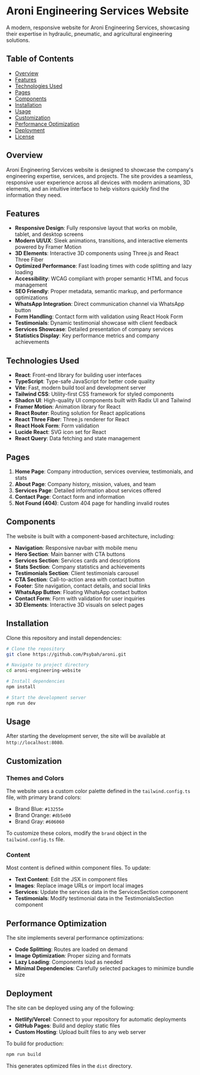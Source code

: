 # Aroni Engineering Services Website

A modern, responsive website for Aroni Engineering Services, showcasing their expertise in hydraulic, pneumatic, and agricultural engineering solutions.

## Table of Contents
- [Overview](#overview)
- [Features](#features)
- [Technologies Used](#technologies-used)
- [Pages](#pages)
- [Components](#components)
- [Installation](#installation)
- [Usage](#usage)
- [Customization](#customization)
- [Performance Optimization](#performance-optimization)
- [Deployment](#deployment)
- [License](#license)

## Overview

Aroni Engineering Services website is designed to showcase the company's engineering expertise, services, and projects. The site provides a seamless, responsive user experience across all devices with modern animations, 3D elements, and an intuitive interface to help visitors quickly find the information they need.

## Features

- **Responsive Design**: Fully responsive layout that works on mobile, tablet, and desktop screens
- **Modern UI/UX**: Sleek animations, transitions, and interactive elements powered by Framer Motion
- **3D Elements**: Interactive 3D components using Three.js and React Three Fiber
- **Optimized Performance**: Fast loading times with code splitting and lazy loading
- **Accessibility**: WCAG compliant with proper semantic HTML and focus management
- **SEO Friendly**: Proper metadata, semantic markup, and performance optimizations
- **WhatsApp Integration**: Direct communication channel via WhatsApp button
- **Form Handling**: Contact form with validation using React Hook Form
- **Testimonials**: Dynamic testimonial showcase with client feedback
- **Services Showcase**: Detailed presentation of company services
- **Statistics Display**: Key performance metrics and company achievements

## Technologies Used

- **React**: Front-end library for building user interfaces
- **TypeScript**: Type-safe JavaScript for better code quality
- **Vite**: Fast, modern build tool and development server
- **Tailwind CSS**: Utility-first CSS framework for styled components
- **Shadcn UI**: High-quality UI components built with Radix UI and Tailwind
- **Framer Motion**: Animation library for React
- **React Router**: Routing solution for React applications
- **React Three Fiber**: Three.js renderer for React
- **React Hook Form**: Form validation
- **Lucide React**: SVG icon set for React
- **React Query**: Data fetching and state management

## Pages

1. **Home Page**: Company introduction, services overview, testimonials, and stats
2. **About Page**: Company history, mission, values, and team
3. **Services Page**: Detailed information about services offered
4. **Contact Page**: Contact form and information
5. **Not Found (404)**: Custom 404 page for handling invalid routes

## Components

The website is built with a component-based architecture, including:

- **Navigation**: Responsive navbar with mobile menu
- **Hero Section**: Main banner with CTA buttons
- **Services Section**: Services cards and descriptions
- **Stats Section**: Company statistics and achievements
- **Testimonials Section**: Client testimonials carousel
- **CTA Section**: Call-to-action area with contact button
- **Footer**: Site navigation, contact details, and social links
- **WhatsApp Button**: Floating WhatsApp contact button
- **Contact Form**: Form with validation for user inquiries
- **3D Elements**: Interactive 3D visuals on select pages

## Installation

Clone this repository and install dependencies:

```sh
# Clone the repository
git clone https://github.com/Psybah/aroni.git

# Navigate to project directory
cd aroni-engineering-website

# Install dependencies
npm install

# Start the development server
npm run dev
```

## Usage

After starting the development server, the site will be available at `http://localhost:8080`.

## Customization

### Themes and Colors

The website uses a custom color palette defined in the `tailwind.config.ts` file, with primary brand colors:

- Brand Blue: `#13255e`
- Brand Orange: `#db5e00`
- Brand Gray: `#606060`

To customize these colors, modify the `brand` object in the `tailwind.config.ts` file.

### Content

Most content is defined within component files. To update:

- **Text Content**: Edit the JSX in component files
- **Images**: Replace image URLs or import local images
- **Services**: Update the services data in the ServicesSection component
- **Testimonials**: Modify testimonial data in the TestimonialsSection component

## Performance Optimization

The site implements several performance optimizations:

- **Code Splitting**: Routes are loaded on demand
- **Image Optimization**: Proper sizing and formats
- **Lazy Loading**: Components load as needed
- **Minimal Dependencies**: Carefully selected packages to minimize bundle size

## Deployment

The site can be deployed using any of the following:

- **Netlify/Vercel**: Connect to your repository for automatic deployments
- **GitHub Pages**: Build and deploy static files
- **Custom Hosting**: Upload built files to any web server

To build for production:

```sh
npm run build
```

This generates optimized files in the `dist` directory.
<!-- 
## License

[Specify your license here] -->

